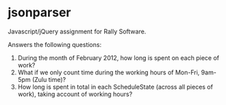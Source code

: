 jsonparser
==========

Javascript/jQuery assignment for Rally Software.

Answers the following questions:

1.  During the month of February 2012, how long is spent on each piece of work?
2.  What if we only count time during the working hours of Mon-Fri, 9am-5pm (Zulu 
time)?
3.  How long is spent in total in each ScheduleState (across all pieces of work), 
taking account of working hours?